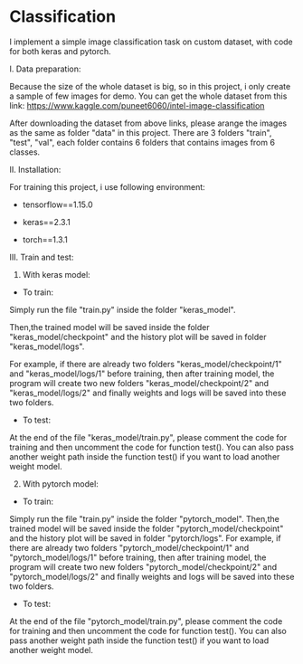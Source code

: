 # Classification
I implement a simple image classification task on custom dataset, with code for both keras and pytorch.

I. Data preparation: 

Because the size of the whole dataset is big, so in this project, i only create a sample of few images for demo.
You can get the whole dataset from this link:
https://www.kaggle.com/puneet6060/intel-image-classification

After downloading the dataset from above links, please arange the images as the same as folder "data" in this project.
There are 3 folders "train", "test", "val", each folder contains 6 folders that contains images from 6 classes.

II. Installation:

For training this project, i use following environment:

- tensorflow==1.15.0

- keras==2.3.1

- torch==1.3.1

III. Train and test: 

1. With keras model:
- To train:

Simply run the file "train.py" inside the folder "keras_model".

Then,the trained model will be saved inside the folder "keras_model/checkpoint" and the history plot will be saved in folder "keras_model/logs".

For example, if there are already two folders "keras_model/checkpoint/1" and "keras_model/logs/1" before training, then after training model, the program will create two new folders "keras_model/checkpoint/2" and "keras_model/logs/2" and finally weights and logs will be saved into these two folders.

- To test:

At the end of the file "keras_model/train.py", please comment the code for training and then uncomment the code for function test(). You can also pass another weight path inside the function test() if you want to load another weight model. 

2. With pytorch model:

- To train:

Simply run the file "train.py" inside the folder "pytorch_model".
Then,the trained model will be saved inside the folder "pytorch_model/checkpoint" and the history plot will be saved in folder "pytorch/logs".
For example, if there are already two folders "pytorch_model/checkpoint/1" and "pytorch_model/logs/1" before training, then after training model, the program will create two new folders "pytorch_model/checkpoint/2" and "pytorch_model/logs/2" and finally weights and logs will be saved into these two folders.

- To test: 

At the end of the file "pytorch_model/train.py", please comment the code for training and then uncomment the code for function test(). You can also pass another weight path inside the function test() if you want to load another weight model. 





